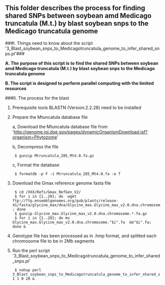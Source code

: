 ## This folder describes the process for finding shared SNPs between soybean amd Medicago truncatula (M.t.) by blast soybean snps to the Medicago truncatula genome

###I. Things need to know about the script '3\_Blast\_soybean\_snps\_to\_Medicagotruncatula\_genome\_to\_infer\_shared\_snps.pl'###

**A. The purpose of this script is to find the shared SNPs between soybean amd Medicago truncatula (M.t.) by blast soybean snps to the Medicago truncatula genome**

**B. The script is designed to perform parallel computing with the limited resources**

###II. The process for the blast

1. Prerequisite tools BLASTN (Version:2.2.28) need to be installed

2. Prepare the Mtuncatula database file

	a, Download the Mtuncatula database file from 'http://genome.jgi.doe.gov/pages/dynamicOrganismDownload.jsf?organism=Phytozome'

	b, Decompress the file
		
		$ gunzip Mtruncatula_285_Mt4.0.fa.gz


	c, Format the database 

		$ formatdb -p F -i Mtruncatula_285_Mt4.0.fa -o T

3. Download the Gmax reference genome fasta file

		$ cd /XXX/Refs/Gmax_RefGen_V2/
		$ for i in {1..20}; do  wget  ftp://ftp.ensemblgenomes.org/pub/plants/release-41/fasta/glycine_max/dna/Glycine_max.Glycine_max_v2.0.dna.chromosome."$i".fa.gz ; done 
		$ gunzip Glycine_max.Glycine_max_v2.0.dna.chromosome.*.fa.gz
		$ for i in {1..20}; do mv Glycine_max.Glycine_max_v2.0.dna.chromosome."$i".fa  Gm"$i".fa; done &

4. Genotype file has been processed as in .hmp format, and splitted each chromosome file to be in 2Mb segments 

5. Run the perl script '3\_Blast\_soybean\_snps\_to\_Medicagotruncatula\_genome\_to\_infer\_shared\_snps.pl'

		$ nohup perl 3_Blast_soybean_snps_to_Medicagotruncatula_genome_to_infer_shared_snps.pl 1 1 0 20 &